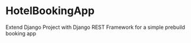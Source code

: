# HotelBookingApp
Extend Django Project with Django REST Framework for a simple prebuild booking app
